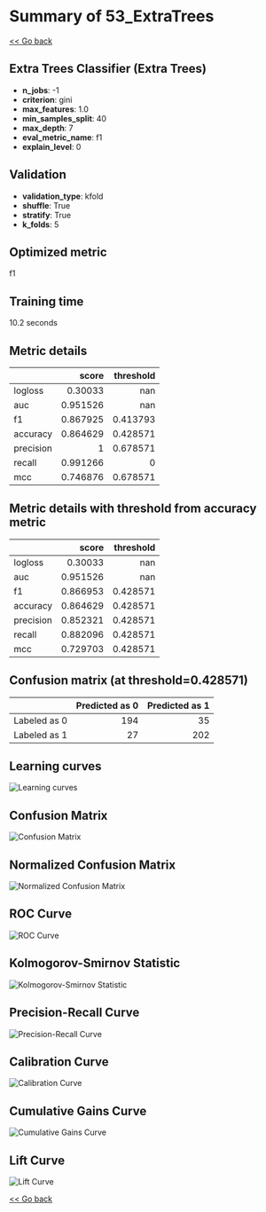 # Summary of 53_ExtraTrees

[<< Go back](../README.md)


## Extra Trees Classifier (Extra Trees)
- **n_jobs**: -1
- **criterion**: gini
- **max_features**: 1.0
- **min_samples_split**: 40
- **max_depth**: 7
- **eval_metric_name**: f1
- **explain_level**: 0

## Validation
 - **validation_type**: kfold
 - **shuffle**: True
 - **stratify**: True
 - **k_folds**: 5

## Optimized metric
f1

## Training time

10.2 seconds

## Metric details
|           |    score |   threshold |
|:----------|---------:|------------:|
| logloss   | 0.30033  |  nan        |
| auc       | 0.951526 |  nan        |
| f1        | 0.867925 |    0.413793 |
| accuracy  | 0.864629 |    0.428571 |
| precision | 1        |    0.678571 |
| recall    | 0.991266 |    0        |
| mcc       | 0.746876 |    0.678571 |


## Metric details with threshold from accuracy metric
|           |    score |   threshold |
|:----------|---------:|------------:|
| logloss   | 0.30033  |  nan        |
| auc       | 0.951526 |  nan        |
| f1        | 0.866953 |    0.428571 |
| accuracy  | 0.864629 |    0.428571 |
| precision | 0.852321 |    0.428571 |
| recall    | 0.882096 |    0.428571 |
| mcc       | 0.729703 |    0.428571 |


## Confusion matrix (at threshold=0.428571)
|              |   Predicted as 0 |   Predicted as 1 |
|:-------------|-----------------:|-----------------:|
| Labeled as 0 |              194 |               35 |
| Labeled as 1 |               27 |              202 |

## Learning curves
![Learning curves](learning_curves.png)
## Confusion Matrix

![Confusion Matrix](confusion_matrix.png)


## Normalized Confusion Matrix

![Normalized Confusion Matrix](confusion_matrix_normalized.png)


## ROC Curve

![ROC Curve](roc_curve.png)


## Kolmogorov-Smirnov Statistic

![Kolmogorov-Smirnov Statistic](ks_statistic.png)


## Precision-Recall Curve

![Precision-Recall Curve](precision_recall_curve.png)


## Calibration Curve

![Calibration Curve](calibration_curve_curve.png)


## Cumulative Gains Curve

![Cumulative Gains Curve](cumulative_gains_curve.png)


## Lift Curve

![Lift Curve](lift_curve.png)



[<< Go back](../README.md)
